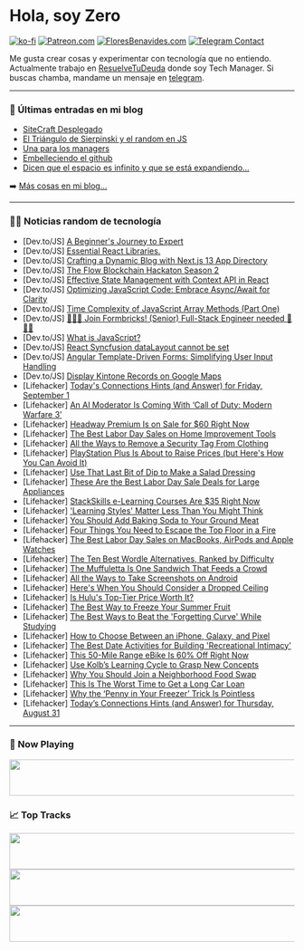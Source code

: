 # Hola, soy Zero

[![ko-fi](https://ko-fi.com/img/githubbutton_sm.svg)](https://ko-fi.com/J3J4N0LUK)
[![Patreon.com](https://img.shields.io/endpoint.svg?url=https%3A%2F%2Fshieldsio-patreon.vercel.app%2Fapi%3Fusername%3Dzerodragon%26type%3Dpatrons&style=for-the-badge)](https://patreon.com/zerodragon)
[![FloresBenavides.com](https://img.shields.io/website?down_message=oops&label=MiBlog&style=for-the-badge&up_message=online&url=https%3A%2F%2Ffloresbenavides.com)](https://floresbenavides.com)
[![Telegram Contact](https://img.shields.io/badge/escr%C3%ADbeme-ZeroDragon-%2326A5E4?style=for-the-badge&logo=telegram)](https://t.me/zerodragon)

Me gusta crear cosas y experimentar con tecnología que no entiendo.
Actualmente trabajo en [ResuelveTuDeuda](http://github.com/resuelve) donde soy Tech Manager.
Si buscas chamba, mandame un mensaje en [telegram](https://t.me/zerodragon).

---

### 📕 Últimas entradas en mi blog
<!-- BLOG-POST-LIST:START -->
- [SiteCraft Desplegado](https://floresbenavides.com/sitecraft-desplegado/)
- [El Triángulo de Sierpinski y el random en JS](https://floresbenavides.com/el-triangulo-de-sierpinski-y-el-random-en-js/)
- [Una para los managers](https://floresbenavides.com/una-para-los-managers/)
- [Embelleciendo el github](https://floresbenavides.com/embelleciendo-el-github/)
- [Dicen que el espacio es infinito y que se está expandiendo…](https://floresbenavides.com/dicen-que-el-espacio-es-infinito-y-que-se-esta-expandiendo/)
<!-- BLOG-POST-LIST:END -->

➡️ [Más cosas en mi blog...](https://floresbenavides.com)

---

### 👨‍💻 Noticias random de tecnología
<!-- TECH-POSTS:START -->
- [Dev.to/JS] [A Beginner&#39;s Journey to Expert](https://dev.to/jushendhillon9/a-beginners-journey-to-expert-21km)
- [Dev.to/JS] [Essential React Libraries.](https://dev.to/shriharimurali/essential-react-libraries-33ep)
- [Dev.to/JS] [Crafting a Dynamic Blog with Next.js 13 App Directory](https://dev.to/_kejk/crafting-a-dynamic-blog-with-nextjs-13-app-directory-2021)
- [Dev.to/JS] [The Flow Blockchain Hackaton Season 2](https://dev.to/glazer/the-flow-blockchain-hackaton-season-2-2o22)
- [Dev.to/JS] [Effective State Management with Context API in React](https://dev.to/rolxmehh/effective-state-management-with-context-api-in-react-51l7)
- [Dev.to/JS] [Optimizing JavaScript Code: Embrace Async/Await for Clarity](https://dev.to/mitch1009/optimizing-javascript-code-embrace-asyncawait-for-clarity-4co3)
- [Dev.to/JS] [Time Complexity of JavaScript Array Methods &lpar;Part One&rpar;](https://dev.to/martinsolumide8/time-complexity-of-javascript-array-methods-part-one-210c)
- [Dev.to/JS] [🤘🤓🤘 Join Formbricks! &lpar;Senior&rpar; Full-Stack Engineer needed 🤘🤓🤘](https://dev.to/jobenjada/join-formbricks-senior-full-stack-engineer-needed-4g6b)
- [Dev.to/JS] [What is JavaScript?](https://dev.to/annoh_karlgusta/what-is-javascript-jk2)
- [Dev.to/JS] [React Syncfusion dataLayout cannot be set](https://dev.to/devcodef1/react-syncfusion-datalayout-cannot-be-set-2eo5)
- [Dev.to/JS] [Angular Template-Driven Forms: Simplifying User Input Handling](https://dev.to/chintanonweb/angular-template-driven-forms-simplifying-user-input-handling-1k7e)
- [Dev.to/JS] [Display Kintone Records on Google Maps](https://dev.to/emilythecat/display-kintone-records-on-google-maps-h8p)
- [Lifehacker] [Today&#39;s Connections Hints &lpar;and Answer&rpar; for Friday, September 1](https://lifehacker.com/connections-answer-today-september-1-2023-1850791370?utm_source=regular)
- [Lifehacker] [An AI Moderator Is Coming With ‘Call of Duty: Modern Warfare 3’](https://lifehacker.com/an-ai-moderator-is-coming-with-call-of-duty-modern-wa-1850793420?utm_source=regular)
- [Lifehacker] [Headway Premium Is on Sale for $60 Right Now](https://lifehacker.com/headway-premium-is-on-sale-for-60-right-now-1850790034?utm_source=regular)
- [Lifehacker] [The Best Labor Day Sales on Home Improvement Tools](https://lifehacker.com/the-best-labor-day-sales-on-home-improvement-tools-1850793462?utm_source=regular)
- [Lifehacker] [All the Ways to Remove a Security Tag From Clothing](https://lifehacker.com/how-to-remove-security-tags-from-clothing-5831054?utm_source=regular)
- [Lifehacker] [PlayStation Plus Is About to Raise Prices &lpar;but Here&#39;s How You Can Avoid It&rpar;](https://lifehacker.com/playstation-plus-is-about-to-raise-prices-but-heres-ho-1850793631?utm_source=regular)
- [Lifehacker] [Use That Last Bit of Dip to Make a Salad Dressing](https://lifehacker.com/use-that-last-bit-of-dip-to-make-a-salad-dressing-1850793162?utm_source=regular)
- [Lifehacker] [These Are the Best Labor Day Sale Deals for Large Appliances](https://lifehacker.com/these-are-the-best-labor-day-sale-deals-for-large-appli-1850771766?utm_source=regular)
- [Lifehacker] [StackSkills e-Learning Courses Are $35 Right Now](https://lifehacker.com/stackskills-e-learning-courses-are-35-right-now-1850782486?utm_source=regular)
- [Lifehacker] [&#39;Learning Styles&#39; Matter Less Than You Might Think](https://lifehacker.com/learning-styles-matter-less-than-you-might-think-1850793208?utm_source=regular)
- [Lifehacker] [You Should Add Baking Soda to Your Ground Meat](https://lifehacker.com/you-should-add-baking-soda-to-your-ground-meat-1846103865?utm_source=regular)
- [Lifehacker] [Four Things You Need to Escape the Top Floor in a Fire](https://lifehacker.com/four-things-you-need-to-escape-the-top-floor-in-a-fire-1850792513?utm_source=regular)
- [Lifehacker] [The Best Labor Day Sales on MacBooks, AirPods and Apple Watches](https://lifehacker.com/the-best-labor-day-sales-on-apple-products-1850792954?utm_source=regular)
- [Lifehacker] [The Ten Best Wordle Alternatives, Ranked by Difficulty](https://lifehacker.com/the-10-best-wordle-alternatives-ranked-by-difficulty-1848859009?utm_source=regular)
- [Lifehacker] [The Muffuletta Is One Sandwich That Feeds a Crowd](https://lifehacker.com/the-muffuletta-is-one-sandwich-that-feeds-a-crowd-1850792193?utm_source=regular)
- [Lifehacker] [All the Ways to Take Screenshots on Android](https://lifehacker.com/all-the-ways-to-take-screenshots-on-android-1850788590?utm_source=regular)
- [Lifehacker] [Here&#39;s When You Should Consider a Dropped Ceiling](https://lifehacker.com/heres-when-you-should-consider-a-dropped-ceiling-1850791930?utm_source=regular)
- [Lifehacker] [Is Hulu&#39;s Top-Tier Price Worth It?](https://lifehacker.com/is-hulus-top-tier-price-worth-it-1850790018?utm_source=regular)
- [Lifehacker] [The Best Way to Freeze Your Summer Fruit](https://lifehacker.com/the-best-way-to-freeze-your-summer-fruit-1850789759?utm_source=regular)
- [Lifehacker] [The Best Ways to Beat the &#39;Forgetting Curve&#39; While Studying](https://lifehacker.com/the-best-ways-to-beat-the-forgetting-curve-while-studyi-1850791645?utm_source=regular)
- [Lifehacker] [How to Choose Between an iPhone, Galaxy, and Pixel](https://lifehacker.com/how-to-choose-between-an-iphone-galaxy-or-pixel-1850788933?utm_source=regular)
- [Lifehacker] [The Best Date Activities for Building &#39;Recreational Intimacy&#39;](https://lifehacker.com/the-best-date-activities-for-building-recreational-inti-1850789445?utm_source=regular)
- [Lifehacker] [This 50-Mile Range eBike Is 60% Off Right Now](https://lifehacker.com/this-50-mile-range-ebike-is-60-off-right-now-1850789475?utm_source=regular)
- [Lifehacker] [Use Kolb’s Learning Cycle to Grasp New Concepts](https://lifehacker.com/use-kolb-s-learning-cycle-to-grasp-new-concepts-1850787831?utm_source=regular)
- [Lifehacker] [Why You Should Join a Neighborhood Food Swap](https://lifehacker.com/why-you-should-join-a-neighborhood-food-swap-1850788387?utm_source=regular)
- [Lifehacker] [This Is The Worst Time to Get a Long Car Loan](https://lifehacker.com/this-is-the-worst-time-to-get-a-long-car-loan-1850783402?utm_source=regular)
- [Lifehacker] [Why the ‘Penny in Your Freezer’ Trick Is Pointless](https://lifehacker.com/penny-in-freezer-trick-debunked-1850788431?utm_source=regular)
- [Lifehacker] [Today’s Connections Hints &lpar;and Answer&rpar; for Thursday, August 31](https://lifehacker.com/connections-answer-today-august-31-2023-1850786694?utm_source=regular)<!-- TECH-POSTS:END -->

---

### 🎵 Now Playing
<a href="https://spotify-now-playing-dun.vercel.app/now-playing?open"><img src="https://spotify-now-playing-dun.vercel.app/now-playing" width="540" height="64"></a>

### 📈 Top Tracks
<a href="https://spotify-now-playing-dun.vercel.app/top-tracks?i=1&open"><img src="https://spotify-now-playing-dun.vercel.app/top-tracks?i=1" width="540" height="64"></a>
<a href="https://spotify-now-playing-dun.vercel.app/top-tracks?i=2&open"><img src="https://spotify-now-playing-dun.vercel.app/top-tracks?i=2" width="540" height="64"></a>
<a href="https://spotify-now-playing-dun.vercel.app/top-tracks?i=3&open"><img src="https://spotify-now-playing-dun.vercel.app/top-tracks?i=3" width="540" height="64"></a>
